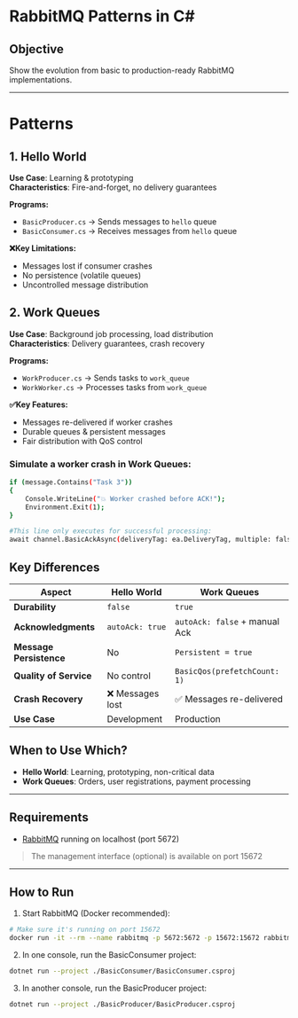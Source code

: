 # RabbitMQ Patterns in C#

## Objective
Show the evolution from basic to production-ready RabbitMQ implementations.

---

# Patterns

## 1. Hello World
**Use Case**: Learning & prototyping  
**Characteristics**: Fire-and-forget, no delivery guarantees

**Programs:**
- `BasicProducer.cs` → Sends messages to `hello` queue
- `BasicConsumer.cs` → Receives messages from `hello` queue

**❌Key Limitations:**
- Messages lost if consumer crashes
- No persistence (volatile queues)
- Uncontrolled message distribution

## 2. Work Queues  
**Use Case**: Background job processing, load distribution  
**Characteristics**: Delivery guarantees, crash recovery

**Programs:**
- `WorkProducer.cs` → Sends tasks to `work_queue`
- `WorkWorker.cs` → Processes tasks from `work_queue`

**✅Key Features:**
- Messages re-delivered if worker crashes
- Durable queues & persistent messages
- Fair distribution with QoS control

### Simulate a worker crash in Work Queues:
```bash
if (message.Contains("Task 3")) 
{
    Console.WriteLine("💥 Worker crashed before ACK!");
    Environment.Exit(1);
}

#This line only executes for successful processing:
await channel.BasicAckAsync(deliveryTag: ea.DeliveryTag, multiple: false);
```


## Key Differences

| Aspect | Hello World | Work Queues |
|--------|-------------|-------------|
| **Durability** | `false` | `true` |
| **Acknowledgments** | `autoAck: true` | `autoAck: false` + manual Ack |
| **Message Persistence** | No | `Persistent = true` |
| **Quality of Service** | No control | `BasicQos(prefetchCount: 1)` |
| **Crash Recovery** | ❌ Messages lost | ✅ Messages re-delivered |
| **Use Case** | Development | Production |

##  When to Use Which?
- **Hello World**: Learning, prototyping, non-critical data
- **Work Queues**: Orders, user registrations, payment processing



---

## Requirements

- [RabbitMQ](https://www.rabbitmq.com/download.html) running on localhost (port 5672)
> The management interface (optional) is available on port 15672


---

## How to Run

1. Start RabbitMQ (Docker recommended):


```bash
# Make sure it's running on port 15672
docker run -it --rm --name rabbitmq -p 5672:5672 -p 15672:15672 rabbitmq:4-management

```
2. In one console, run the BasicConsumer project:

```bash
dotnet run --project ./BasicConsumer/BasicConsumer.csproj

```
3. In another console, run the BasicProducer project:

```bash
dotnet run --project ./BasicProducer/BasicProducer.csproj

```


